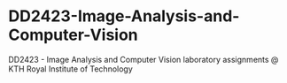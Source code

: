 # DD2423-Image-Analysis-and-Computer-Vision
DD2423 - Image Analysis and Computer Vision laboratory assignments @ KTH Royal Institute of Technology
